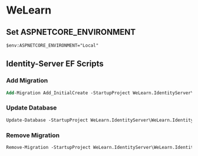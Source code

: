 # WeLearn

## Set ASPNETCORE_ENVIRONMENT

```ps
$env:ASPNETCORE_ENVIRONMENT="Local"
```

## Identity-Server EF Scripts

### Add Migration

```ps
Add-Migration Add_InitialCreate -StartupProject WeLearn.IdentityServer\WeLearn.IdentityServer -Project WeLearn.Data\WeLearn.Data -OutputDir Migrations -Context WeLearn.Data.Persistence.ApplicationDbContext
```

### Update Database

```ps
Update-Database -StartupProject WeLearn.IdentityServer\WeLearn.IdentityServer -Project WeLearn.Data -Context WeLearn.Data.Persistence.ApplicationDbContext
```

### Remove Migration

```ps
Remove-Migration -StartupProject WeLearn.IdentityServer\WeLearn.IdentityServer -Project WeLearn.Data\WeLearn.Data -Context WeLearn.Data.Persistence.ApplicationDbContext
```
